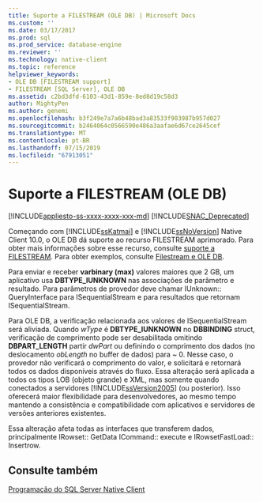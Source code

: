 ```yaml
---
title: Suporte a FILESTREAM (OLE DB) | Microsoft Docs
ms.custom: ''
ms.date: 03/17/2017
ms.prod: sql
ms.prod_service: database-engine
ms.reviewer: ''
ms.technology: native-client
ms.topic: reference
helpviewer_keywords:
- OLE DB [FILESTREAM support]
- FILESTREAM [SQL Server], OLE DB
ms.assetid: c2bd3dfd-6103-43d1-859e-8ed8d19c58d3
author: MightyPen
ms.author: genemi
ms.openlocfilehash: b3f249e7a7a6b48bad3a83533f903987b957d027
ms.sourcegitcommit: b2464064c0566590e486a3aafae6d67ce2645cef
ms.translationtype: MT
ms.contentlocale: pt-BR
ms.lasthandoff: 07/15/2019
ms.locfileid: "67913051"
---
```

# <a name="filestream-support-ole-db"></a>Suporte a FILESTREAM (OLE DB)
[!INCLUDE[appliesto-ss-xxxx-xxxx-xxx-md](../../../includes/appliesto-ss-xxxx-xxxx-xxx-md.md)]
[!INCLUDE[SNAC_Deprecated](../../../includes/snac-deprecated.md)]

  Começando com [!INCLUDE[ssKatmai](../../../includes/sskatmai-md.md)] e [!INCLUDE[ssNoVersion](../../../includes/ssnoversion-md.md)] Native Client 10.0, o OLE DB dá suporte ao recurso FILESTREAM aprimorado. Para obter mais informações sobre esse recurso, consulte [suporte a FILESTREAM](../../../relational-databases/native-client/features/filestream-support.md). Para obter exemplos, consulte [Filestream e OLE DB](../../../relational-databases/native-client-ole-db-how-to/filestream/filestream-and-ole-db.md).  
  
 Para enviar e receber **varbinary (max)** valores maiores que 2 GB, um aplicativo usa **DBTYPE_IUNKNOWN** nas associações de parâmetro e resultado. Para parâmetros de provedor deve chamar IUnknown:: QueryInterface para ISequentialStream e para resultados que retornam ISequentialStream.  
  
 Para OLE DB, a verificação relacionada aos valores de ISequentialStream será aliviada. Quando *wType* é **DBTYPE_IUNKNOWN** no **DBBINDING** struct, verificação de comprimento pode ser desabilitada omitindo **DBPART_LENGTH** partir *dwPart* ou definindo o comprimento dos dados (no deslocamento *obLength* no buffer de dados) para ~ 0. Nesse caso, o provedor não verificará o comprimento do valor, e solicitará e retornará todos os dados disponíveis através do fluxo. Essa alteração será aplicada a todos os tipos LOB (objeto grande) e XML, mas somente quando conectados a servidores [!INCLUDE[ssVersion2005](../../../includes/ssversion2005-md.md)] (ou posterior). Isso oferecerá maior flexibilidade para desenvolvedores, ao mesmo tempo mantendo a consistência e compatibilidade com aplicativos e servidores de versões anteriores existentes.  
  
 Essa alteração afeta todas as interfaces que transferem dados, principalmente IRowset:: GetData ICommand:: execute e IRowsetFastLoad:: Insertrow.  
  
## <a name="see-also"></a>Consulte também  
 [Programação do SQL Server Native Client](../../../relational-databases/native-client/sql-server-native-client-programming.md)  
  
  
